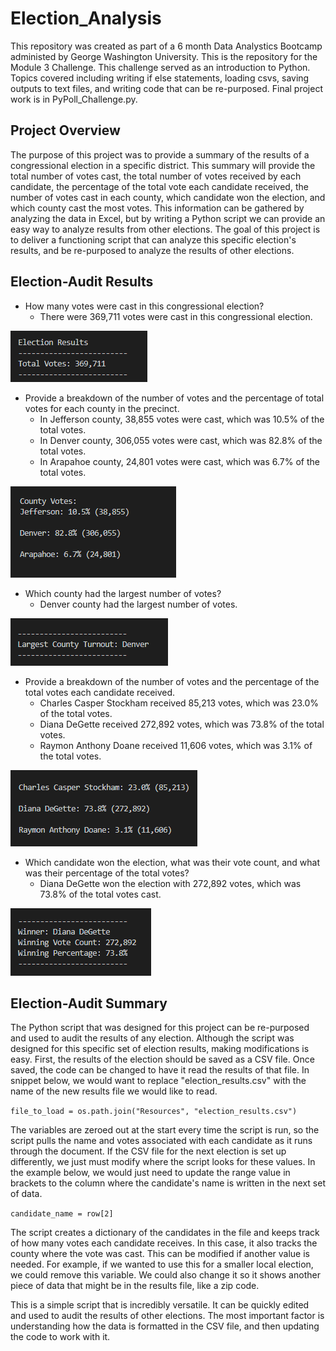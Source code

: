 # Election_Analysis
This repository was created as part of a 6 month Data Analystics Bootcamp administed by George Washington University. This is the repository for the Module 3 Challenge. This challenge served as an introduction to Python. Topics covered including writing if else statements, loading csvs, saving outputs to text files, and writing code that can be re-purposed. Final project work is in PyPoll_Challenge.py. 

## Project Overview
The purpose of this project was to provide a summary of the results of a congressional election in a specific district. This summary will provide the total number of votes cast, the total number of votes received by each candidate, the percentage of the total vote each candidate received, the number of votes cast in each county, which candidate won the election, and which county cast the most votes. This information can be gathered by analyzing the data in Excel, but by writing a Python script we can provide an easy way to analyze results from other elections. The goal of this project is to deliver a functioning script that can analyze this specific election's results, and be re-purposed to analyze the results of other elections. 

## Election-Audit Results
- How many votes were cast in this congressional election?
  - There were 369,711 votes were cast in this congressional election.
  
![Total Votes](https://github.com/jbalooshie/Election_Analysis/blob/main/total_votes.PNG)

- Provide a breakdown of the number of votes and the percentage of total votes for each county in the precinct.
  - In Jefferson county, 38,855 votes were cast, which was 10.5% of the total votes. 
  - In Denver county, 306,055 votes were cast, which was 82.8% of the total votes. 
  - In Arapahoe county, 24,801 votes were cast, which was 6.7% of the total votes.
  
![County Votes](https://github.com/jbalooshie/Election_Analysis/blob/main/count_votes.PNG)

- Which county had the largest number of votes?
  - Denver county had the largest number of votes. 
  
![Largest Turnout](https://github.com/jbalooshie/Election_Analysis/blob/main/largest_turnout.PNG)

- Provide a breakdown of the number of votes and the percentage of the total votes each candidate received.
  - Charles Casper Stockham received 85,213 votes, which was 23.0% of the total votes. 
  - Diana DeGette received 272,892 votes, which was 73.8% of the total votes. 
  - Raymon Anthony Doane received 11,606 votes, which was 3.1% of the total votes.
  
![Candidate Votes](https://github.com/jbalooshie/Election_Analysis/blob/main/candidate_votes.PNG)

- Which candidate won the election, what was their vote count, and what was their percentage of the total votes?
  - Diana DeGette won the election with 272,892 votes, which was 73.8% of the total votes cast.
  
![Winner](https://github.com/jbalooshie/Election_Analysis/blob/main/winner.PNG)

## Election-Audit Summary
The Python script that was designed for this project can be re-purposed and used to audit the results of any election. Although the script was designed for this specific set of election results, making modifications is easy. First, the results of the election should be saved as a CSV file. Once saved, the code can be changed to have it read the results of that file. In snippet below, we would want to replace "election_results.csv" with the name of the new results file we would like to read. 

`file_to_load = os.path.join("Resources", "election_results.csv")`

The variables are zeroed out at the start every time the script is run, so the script pulls the name and votes associated with each candidate as it runs through the document. If the CSV file for the next election is set up differently, we just must modify where the script looks for these values. In the example below, we would just need to update the range value in brackets to the column where the candidate's name is written in the next set of data. 

`candidate_name = row[2]`

The script creates a dictionary of the candidates in the file and keeps track of how many votes each candidate receives. In this case, it also tracks the county where the vote was cast. This can be modified if another value is needed. For example, if we wanted to use this for a smaller local election, we could remove this variable. We could also change it so it shows another piece of data that might be in the results file, like a zip code. 

This is a simple script that is incredibly versatile. It can be quickly edited and used to audit the results of other elections. The most important factor is understanding how the data is formatted in the CSV file, and then updating the code to work with it.
